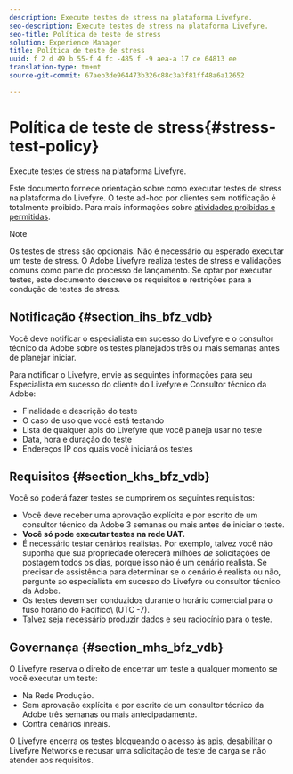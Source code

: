```yaml
---
description: Execute testes de stress na plataforma Livefyre.
seo-description: Execute testes de stress na plataforma Livefyre.
seo-title: Política de teste de stress
solution: Experience Manager
title: Política de teste de stress
uuid: f 2 d 49 b 55-f 4 fc -485 f -9 aea-a 17 ce 64813 ee
translation-type: tm+mt
source-git-commit: 67aeb3de964473b326c88c3a3f81ff48a6a12652

---
```



# Política de teste de stress{#stress-test-policy}

Execute testes de stress na plataforma Livefyre.

Este documento fornece orientação sobre como executar testes de stress na plataforma do Livefyre. O teste ad-hoc por clientes sem notificação é totalmente proibido. Para mais informações sobre [atividades proibidas e permitidas](#c_stress_test_policy/section_mhs_bfz_vdb).

>[!NOTE]
>
>Os testes de stress são opcionais. Não é necessário ou esperado executar um teste de stress. O Adobe Livefyre realiza testes de stress e validações comuns como parte do processo de lançamento. Se optar por executar testes, este documento descreve os requisitos e restrições para a condução de testes de stress.

## Notificação {#section_ihs_bfz_vdb}

Você deve notificar o especialista em sucesso do Livefyre e o consultor técnico da Adobe sobre os testes planejados três ou mais semanas antes de planejar iniciar.

Para notificar o Livefyre, envie as seguintes informações para seu Especialista em sucesso do cliente do Livefyre e Consultor técnico da Adobe:

* Finalidade e descrição do teste
* O caso de uso que você está testando
* Lista de qualquer apis do Livefyre que você planeja usar no teste
* Data, hora e duração do teste
* Endereços IP dos quais você iniciará os testes

## Requisitos {#section_khs_bfz_vdb}

Você só poderá fazer testes se cumprirem os seguintes requisitos:

* Você deve receber uma aprovação explícita e por escrito de um consultor técnico da Adobe 3 semanas ou mais antes de iniciar o teste.
* **Você só pode executar testes na rede UAT.**
* É necessário testar cenários realistas. Por exemplo, talvez você não suponha que sua propriedade oferecerá milhões *de* solicitações de postagem todos os dias, porque isso não é um cenário realista. Se precisar de assistência para determinar se o cenário é realista ou não, pergunte ao especialista em sucesso do Livefyre ou consultor técnico da Adobe.
* Os testes devem ser conduzidos durante o horário comercial para o fuso horário do Pacífico\ (UTC -7\).
* Talvez seja necessário produzir dados e seu raciocínio para o teste.

## Governança {#section_mhs_bfz_vdb}

O Livefyre reserva o direito de encerrar um teste a qualquer momento se você executar um teste:

* Na Rede Produção.
* Sem aprovação explícita e por escrito de um consultor técnico da Adobe três semanas ou mais antecipadamente.
* Contra cenários inreais.

O Livefyre encerra os testes bloqueando o acesso às apis, desabilitar o Livefyre Networks e recusar uma solicitação de teste de carga se não atender aos requisitos.
